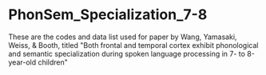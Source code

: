 # PhonSem_Specialization_7-8
These are the codes and data list used for paper by Wang, Yamasaki, Weiss, &amp; Booth, titled "Both frontal and temporal cortex exhibit phonological and semantic specialization during spoken language processing in 7- to 8-year-old children"
